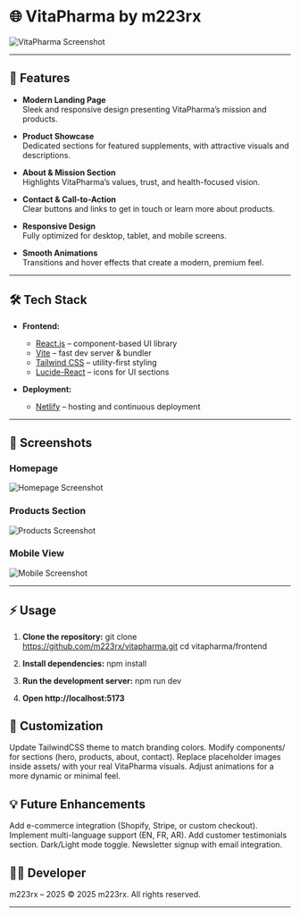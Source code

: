# 🌐 VitaPharma by m223rx

![VitaPharma Screenshot](frontend/src/assets/screenshots/home.png)

---

## 🚀 Features

- **Modern Landing Page**  
  Sleek and responsive design presenting VitaPharma’s mission and products.

- **Product Showcase**  
  Dedicated sections for featured supplements, with attractive visuals and descriptions.

- **About & Mission Section**  
  Highlights VitaPharma’s values, trust, and health-focused vision.

- **Contact & Call-to-Action**  
  Clear buttons and links to get in touch or learn more about products.

- **Responsive Design**  
  Fully optimized for desktop, tablet, and mobile screens.

- **Smooth Animations**  
  Transitions and hover effects that create a modern, premium feel.

---

## 🛠 Tech Stack

- **Frontend:**
  - [React.js](https://reactjs.org/) – component-based UI library
  - [Vite](https://vitejs.dev/) – fast dev server & bundler
  - [Tailwind CSS](https://tailwindcss.com/) – utility-first styling
  - [Lucide-React](https://lucide.dev/) – icons for UI sections

- **Deployment:**
  - [Netlify](https://www.netlify.com/) – hosting and continuous deployment

---

## 📸 Screenshots

### Homepage  
![Homepage Screenshot](frontend/src/assets/screenshots/home.png)

### Products Section  
![Products Screenshot](frontend/src/assets/screenshots/products.png)

### Mobile View  
![Mobile Screenshot](frontend/src/assets/screenshots/mobile.png)

---

## ⚡ Usage

1. **Clone the repository:**
   git clone https://github.com/m223rx/vitapharma.git
   cd vitapharma/frontend

2. **Install dependencies:**
   npm install

3. **Run the development server:**
   npm run dev

4. **Open http://localhost:5173**

## 🎨 Customization

Update TailwindCSS theme to match branding colors.
Modify components/ for sections (hero, products, about, contact).
Replace placeholder images inside assets/ with your real VitaPharma visuals.
Adjust animations for a more dynamic or minimal feel.

## 💡 Future Enhancements

Add e-commerce integration (Shopify, Stripe, or custom checkout).
Implement multi-language support (EN, FR, AR).
Add customer testimonials section.
Dark/Light mode toggle.
Newsletter signup with email integration.

## 👨‍💻 Developer
m223rx – 2025
© 2025 m223rx. All rights reserved.

---